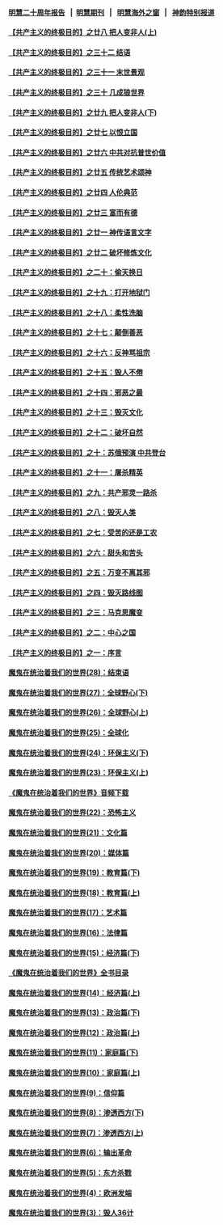 #### [明慧二十周年报告](https://github.com/gfw-breaker/mh-reports/blob/master/README.md?t=07150135) &nbsp;&nbsp;|&nbsp;&nbsp;[明慧期刊](https://github.com/gfw-breaker/mh-qikan) &nbsp;&nbsp;|&nbsp;&nbsp; [明慧海外之窗](https://github.com/gfw-breaker/mh-news/blob/master/README.md?t=07150135) &nbsp;&nbsp;|&nbsp;&nbsp; [神韵特别报道](https://github.com/gfw-breaker/mh-news/blob/master/shenyun.md?t=07150135) 

#### [【共产主义的终极目的】之廿八 把人变非人(上)](../pages/nsc422/n11340492.md?t=07150135) 

#### [【共产主义的终极目的】之三十二 结语](../pages/nsc422/n11360535.md?t=07150135) 

#### [【共产主义的终极目的】之三十一 末世景观](../pages/nsc422/n11351129.md?t=07150135) 

#### [【共产主义的终极目的】之三十 几成狼世界](../pages/nsc422/n11348280.md?t=07150135) 

#### [【共产主义的终极目的】之廿九 把人变非人(下)](../pages/nsc422/n11344140.md?t=07150135) 

#### [【共产主义的终极目的】之廿七 以恨立国](../pages/nsc422/n11336944.md?t=07150135) 

#### [【共产主义的终极目的】之廿六 中共对抗普世价值](../pages/nsc422/n11324785.md?t=07150135) 

#### [【共产主义的终极目的】之廿五 传统艺术颂神](../pages/nsc422/n11296396.md?t=07150135) 

#### [【共产主义的终极目的】之廿四 人伦典范](../pages/nsc422/n11296397.md?t=07150135) 

#### [【共产主义的终极目的】之廿三 富而有德](../pages/nsc422/n11283598.md?t=07150135) 

#### [【共产主义的终极目的】之廿一 神传语言文字](../pages/nsc422/n11263265.md?t=07150135) 

#### [【共产主义的终极目的】之廿二 破坏修炼文化](../pages/nsc422/n11245728.md?t=07150135) 

#### [【共产主义的终极目的】之二十：偷天换日](../pages/nsc422/n11238846.md?t=07150135) 

#### [【共产主义的终极目的】之十九：打开地狱门](../pages/nsc422/n11206376.md?t=07150135) 

#### [【共产主义的终极目的】之十八：柔性洗脑](../pages/nsc422/n11199994.md?t=07150135) 

#### [【共产主义的终极目的】之十七：颠倒善恶](../pages/nsc422/n11179782.md?t=07150135) 

#### [【共产主义的终极目的】之十六：反神骂祖宗](../pages/nsc422/n11166798.md?t=07150135) 

#### [【共产主义的终极目的】之十五：毁人不倦](../pages/nsc422/n11166792.md?t=07150135) 

#### [【共产主义的终极目的】之十四：邪恶之最](../pages/nsc422/n11150249.md?t=07150135) 

#### [【共产主义的终极目的】之十三：毁灭文化](../pages/nsc422/n11135227.md?t=07150135) 

#### [【共产主义的终极目的】之十二：破坏自然](../pages/nsc422/n11135214.md?t=07150135) 

#### [【共产主义的终极目的】之十：苏俄预演 中共登台](../pages/nsc422/n11118424.md?t=07150135) 

#### [【共产主义的终极目的】之十一：屠杀精英](../pages/nsc422/n11118442.md?t=07150135) 

#### [【共产主义的终极目的】之九：共产邪灵一路杀](../pages/nsc422/n11114139.md?t=07150135) 

#### [【共产主义的终极目的】之八：毁灭人类](../pages/nsc422/n11108503.md?t=07150135) 

#### [【共产主义的终极目的】之七：受苦的还是工农](../pages/nsc422/n11101809.md?t=07150135) 

#### [【共产主义的终极目的】之六：甜头和苦头](../pages/nsc422/n11096971.md?t=07150135) 

#### [【共产主义的终极目的】之五：万变不离其邪](../pages/nsc422/n11091285.md?t=07150135) 

#### [【共产主义的终极目的】之四：毁灭路线图](../pages/nsc422/n11086284.md?t=07150135) 

#### [【共产主义的终极目的】之三：马克思魔变](../pages/nsc422/n11061941.md?t=07150135) 

#### [【共产主义的终极目的】之二：中心之国](../pages/nsc422/n11047728.md?t=07150135) 

#### [【共产主义的终极目的】之一：序言](../pages/nsc422/n11086077.md?t=07150135) 

#### [魔鬼在统治着我们的世界(28)：结束语](../pages/nsc422/n10936246.md?t=07150135) 

#### [魔鬼在统治着我们的世界(27)：全球野心(下)](../pages/nsc422/n10928319.md?t=07150135) 

#### [魔鬼在统治着我们的世界(26)：全球野心(上)](../pages/nsc422/n10900318.md?t=07150135) 

#### [魔鬼在统治着我们的世界(25)：全球化](../pages/nsc422/n10788205.md?t=07150135) 

#### [魔鬼在统治着我们的世界(24)：环保主义(下)](../pages/nsc422/n10695307.md?t=07150135) 

#### [魔鬼在统治着我们的世界(23)：环保主义(上)](../pages/nsc422/n10688613.md?t=07150135) 

#### [《魔鬼在统治着我们的世界》音频下载](../pages/nsc422/n10635553.md?t=07150135) 

#### [魔鬼在统治着我们的世界(22)：恐怖主义](../pages/nsc422/n10614727.md?t=07150135) 

#### [魔鬼在统治着我们的世界(21)：文化篇](../pages/nsc422/n10597706.md?t=07150135) 

#### [魔鬼在统治着我们的世界(20)：媒体篇](../pages/nsc422/n10586579.md?t=07150135) 

#### [魔鬼在统治着我们的世界(19)：教育篇(下)](../pages/nsc422/n10564808.md?t=07150135) 

#### [魔鬼在统治着我们的世界(18)：教育篇(上)](../pages/nsc422/n10526970.md?t=07150135) 

#### [魔鬼在统治着我们的世界(17)：艺术篇](../pages/nsc422/n10499093.md?t=07150135) 

#### [魔鬼在统治着我们的世界(16)：法律篇](../pages/nsc422/n10485969.md?t=07150135) 

#### [魔鬼在统治着我们的世界(15)：经济篇(下)](../pages/nsc422/n10469975.md?t=07150135) 

#### [《魔鬼在统治着我们的世界》全书目录](../pages/nsc422/n10464261.md?t=07150135) 

#### [魔鬼在统治着我们的世界(14)：经济篇(上)](../pages/nsc422/n10457370.md?t=07150135) 

#### [魔鬼在统治着我们的世界(13)：政治篇(下)](../pages/nsc422/n10448270.md?t=07150135) 

#### [魔鬼在统治着我们的世界(12)：政治篇(上)](../pages/nsc422/n10444576.md?t=07150135) 

#### [魔鬼在统治着我们的世界(11)：家庭篇(下)](../pages/nsc422/n10440961.md?t=07150135) 

#### [魔鬼在统治着我们的世界(10)：家庭篇(上)](../pages/nsc422/n10435448.md?t=07150135) 

#### [魔鬼在统治着我们的世界(9)：信仰篇](../pages/nsc422/n10432159.md?t=07150135) 

#### [魔鬼在统治着我们的世界(8)：渗透西方(下)](../pages/nsc422/n10429603.md?t=07150135) 

#### [魔鬼在统治着我们的世界(7)：渗透西方(上)](../pages/nsc422/n10426013.md?t=07150135) 

#### [魔鬼在统治着我们的世界(6)：输出革命](../pages/nsc422/n10421536.md?t=07150135) 

#### [魔鬼在统治着我们的世界(5)：东方杀戮](../pages/nsc422/n10417707.md?t=07150135) 

#### [魔鬼在统治着我们的世界(4)：欧洲发端](../pages/nsc422/n10414890.md?t=07150135) 

#### [魔鬼在统治着我们的世界(3)：毁人36计](../pages/nsc422/n10411583.md?t=07150135) 

